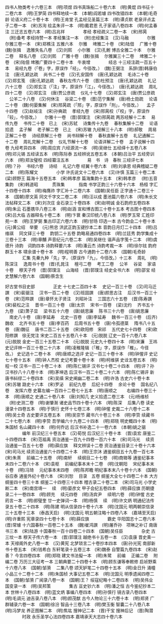 <!-- { "loadSidebar": true } -->
四书人物类考十六卷三本　(明)项煜
四书真珠船二十卷六本　(明)黄焜
四书征十二卷六本　(明)王梦简
四书释地续一本　(本朝)阎若璩
四书改错四本　(本朝)毛奇龄
论语义府二十卷十本　(明)王肯堂
孔孟经见圣篇三本　(明)谭贞默
老泉评点孟子二卷一本　(宋)苏洵
绘孟朱评一本　(明)戴君恩
孔子家语八卷四本　(明)何孟春注
三迁志五卷六本　(明)吕兆祥
　　　　孝经
孝经疏义二卷一本　(宋)邢昺
　(附)备考
孝经持赞一本
孝经集注一本
　(附)忠经集注　(汉)马融
　　　　尔雅
尔雅三卷一本　(宋)郑樵注
五雅六本
　尔雅
　埤雅二十卷　(宋)陆佃
　广雅十卷　(魏)张揖
　逸雅失名八卷　(汉)刘熙
　小尔雅　(汉)孔鲋
博古全雅二十本
　尔雅二卷
　释名八卷　(汉)刘熙
　广雅十卷　(魏)张揖
　尔雅翼三十二卷
　埤雅二十卷　(宋)陆佃
埤雅广要四十二卷十本　牛衷增
　　　　经总
十三经注疏一百五十本
　易经九卷（「卷」字，原误作「经」，今径改。）　(魏)王弼注　系辞(晋)韩康伯注　(唐)孔颖达疏
　尚书二十卷　(汉)孔安国传　(唐)孔颖达疏
　毛诗二十卷　(汉)郑玄笺　(唐)孔颖达疏
　春秋左传六十卷　(晋)杜预注　(唐)孔颖达疏
　礼记六十三卷　(汉)郑玄注（「注」字，原误作「江」，今径改。）　(唐)孔颖达疏
　周礼四十二卷　(汉)郑玄注　(唐)贾公彦疏
　仪礼十七卷　(汉)郑玄注　(唐)贾公彦疏
　公羊二十八卷　(汉)何休注
　谷梁二十卷　(晋)范宁集解　(唐)杨士勋疏
　论语二十卷　(魏)何晏集解　(宋)邢昺疏（「邢」字，原误作「刑」，今径改。）
　孟子十四卷　(汉)赵岐注　(宋)孙奭疏
　孝经九卷　(宋)邢昺校（「校」字，原误作「较」，今径改。）
　尔雅十一卷　(晋)郭璞注　(宋)邢昺疏
两苏经解十二本
　易传九卷
　书传二十卷　已上　(宋)苏轼
　诗集传十九卷
　春秋集解十二卷
　论语拾遗
　孟子解
　老子解二卷　已上　(宋)苏辙
九经解三十八本　(明)郝敬
　周易正解二十卷
　诗经原解三十卷
　尚书辩解十卷
　春秋直解十五卷
　礼记通解二十二卷
　周礼完解十二卷
　仪礼节解十七卷
　论语详解二十卷
　孟子说解十四卷
九经考异四本　(明)周应宾
六经源流一本　(明)吴继仕
五经绎十五卷八本　(明)邓元锡
五经读五本　(明)陈际泰
五经辨讹五卷五本　(本朝)吕治平
五经旁训六本　(明)郑汝璧校
四经纂注五本
　　　　易　书　诗　春秋
三经评七本　(明)？孙
　书经六卷
　诗经
　礼记六卷
经翼十卷六本　(明)刘承恩
经典稽疑二卷二本　(明)陈耀文
　　　　小学
许氏说文十二卷六本　(汉)许慎
玉篇三十卷二本　(梁)顾野王
篇海十五卷五本　(宋)韩孝彦
篇海集韵十五本　(宋)韩孝彦
　(附)五音集韵　(宋)韩道昭
　　　贯珠集
　　　指南
书学正韵三十六卷十六本　杨桓
字汇十四卷十四本　(明)梅膺祚
字汇补十二卷六本　(国朝)吴任臣
正字通十二卷三十本　(国朝)廖文英
同文千字文二卷二本　(明)汪以成
墨池篇六卷六本　(明)朱长文
法帖释文二本　(宋)刘次庄
金石录三十卷四本　(宋)赵明诚
金石韵府五卷四本　(明)朱云
石墨镌华八卷三本　(明)赵涵
宣和博古图三十卷十五本
考古图十卷四本　(宋)吕大临
古器释名十卷二本　(明)卞蔉
秦汉印统八卷八本　(明)罗玉常
汇姓印苑一本　(明)王梦弼
集古印正六卷六本　(明)甘旸
印选一本
古今韵会二十卷十本　(元)黄公绍　举要　(元)熊忠
洪武正韵玉键抄本二本
音韵日月灯二十四本　(明)吕维祺
　同文铎三十卷
　韵钥二十五卷
韵略易通四卷四本　(明)兰廷秀
韵学集成十三卷十三本　(明)章黼
声音纪元六卷二本　(明)吴继仕
谐声品字笺十二本　(明)虞德升
诗韵　词韵四本
诗韵释要六本　(明)潘云杰
诗韵考裁一本　(明)徐尔铉
韵府群玉十本
啸余谱十卷十本　(明)程明善
古今通韵十二卷六本　(国朝)毛奇龄
　　　　汇集
先秦九种「先」字，（原误作「九」，今径改。）十三本
　周礼　(明)陈深注
　逸周书十卷　(晋)孔晁注
　檀弓二卷
　考工二卷
　公羊
　谷梁
　家语十卷
　穆天子传　(晋)郭璞注
　山海经　(晋)郭璞注
经史全书六本　(明)邵宝
经史慧解六卷六本　(国朝)蔡含生



好古堂书目史部
　　　　正史
十七史二百四十本
　史记一百三十卷　(汉)司马迁譔　(宋)裴骃注
　汉书一百二十卷　(汉)班固譔　(唐)颜思古注
　后汉书一百三十卷　(宋)范晔譔　(唐)章怀太子贤注　刘昭补注
　三国志六十五卷　(晋)陈寿譔　(宋)裴松之注
　晋书一百三十卷　(唐)太宗
　宋书一百卷　(梁)沈约
　齐书五十九卷　(梁)萧子显
　梁书五十六卷　(唐)姚思廉
　陈书三十六卷　(唐)姚思廉
　南史八十卷　(唐)李延寿
　北史一百卷　(唐)李延寿
　魏书一百三十卷　(后齐)魏收
　北齐书五十卷　(唐)李百药
　后周书五十卷　(唐)令孤德棻
　隋书八十五卷　(唐)魏征
　唐书二百二十五卷　(宋)欧阳修　宋祁
　五代史七十四卷　(宋)欧阳修譔　徐无党注
宋史二百五十五卷八十本　(元)脱脱
辽史一百十六卷八本　(元)脱脱
金史一百三十五卷二十本　(元)脱脱
元史九十卷四十本　(明)宋濂　王祎
史记评林一百三十卷二十六本　(明)凌稚隆辑（「稚」字，原误作「椎」，今径改。）
史记选十二卷十本　(明)唐顺之选评
史记一百三十卷十本　(明)钟惺评
史记七十卷十五本　(明)钟人杰校
史记考要十卷十本　(明)柯维骐
史诠五卷五本　(明)程一校
汉书一百二十卷二十本　(明)陈仁锡评
汉书七十卷二十四本　(明)评？孙
汉书抄八十八卷十本　(明)茅坤选
后汉书一百二十卷二十六本　(明)陈仁锡评
新唐书紏缪二十卷四本　(宋)吴缜
宋史阐幽二卷二本　(明)许浩
古史六十卷十本　(宋)苏辙
路史十六本　(宋)罗泌
　前纪九卷
　后纪十四卷
　余论十卷
　国名纪八卷
　发挥六卷
史纂左编一百四十二卷七十五本　(明)唐顺之
　　右编四十卷三十本　(明)唐顺之
史通二十卷八本　(唐)刘知几
史义拾遗二卷三本　(元)杨维桢
　(附)史测二卷　(明)谢肇淛
诸史品节四十卷十六本　(明)陈深
　后集八卷
读史漫录十四卷五本　(明)于慎行
史怀十七卷三本　(明)钟惺
史裁二十六卷十二本　(明)吴士奇
古史要评五卷五本　(明)吴崇节
藏书六十卷三十本　(明)李贽
续藏书二十七卷六本　(明)李贽
吾学编六十九卷二十四本　(明)郑晓
明史概四十本　(明)朱国桢
名山藏四十本　(明)何乔远
后汉书补逸二十一卷六本　(本朝)姚之骃
　　　　编年
前汉纪三十卷五本　(汉)荀悦
后汉纪三十卷十本　(晋)袁宏
唐鉴二十四卷四本　(宋)范祖禹
资治通鉴一百九十四卷一百六十本　(宋)司马光
　续资治通鉴一百五十七卷　(明)薛应旗
　释文辨误十二卷
资治通鉴目录三十卷十六本　(宋)司马光
续资治通鉴六十四卷二十本　(明)王宗沐
通鉴纲目五十九卷一百七本　(宋)朱熹
　前编二十五卷　(明)南轩
　续纲目二十七卷　(明)商辂等
通鉴纪事本末四十二卷六十本　(宋)袁枢
　前编纪事本末十二卷　(明)沈朝阳
　宋纪事本末十卷　(明)冯琦
　元纪事本末四卷　(明)陈邦瞻
明纪事本末八十卷十六本　(国朝)谷应泰
通鉴外纪十卷六本　(宋)刘恕
　目录　五卷
纲鉴大全七十四卷二十本
大方纲鉴四十卷三十本
纲鉴二十四卷三十四本
稽古录二十卷二本　(宋)司马光
小学史断二本　(宋)南宫靖一
　续　(明)晏彦文
甲子会纪五卷四本　(明)薛应旗
历朝捷录二十一卷四本　(明)顾充
　续元四卷　(明)汤宾尹
　续明六卷　(明)钟惺
古史箹言一本　(明)郎璧奎
廿一史弹词一本　(明)杨慎
　续　(明)许文炳
明通纪法传录五十卷二十四本　(明)陈建
明从信录四十卷十六本　(明)沈国元
明两朝崇信录三十五卷十三本　(泰昌天启)　(明)沈国元
明五朝注略十四卷八本　(嘉靖至天启)　(明)许重熙
宪章录四十七卷十本　(明)薛应旗
　　　　霸史
华阳国志十二卷六本　(晋)常璩
十六国春秋一百卷二十五本　(魏)崔鸿譔　(明)屠乔孙　项琳之补订
南唐书三本　(宋)陆游
十国春秋一百十四卷二十四本　(国朝)吴任臣
　　　　杂史
古三坟一本
穆天子传六卷一本　(晋)郭璞注
越绝书十五卷一本　(汉)袁康
晋史乘一本
天禄阁外史八卷一本　(汉)黄宪
北梦琐言二十卷抄本四本　(唐)孙光宪
南部新书十卷五本　(宋)钱希白
东轩笔录十五卷三本　(宋)魏泰
自警篇九卷四本　(宋)赵善？
今言四卷四本　(明)郑晓
建文书法儗一本　(明)朱鹭
　前编
　正编二卷
　附编二卷
万历三大征考一本
三朝典要二十四卷十本　(明)顾东谦等奉敕修
启祯野乘十六卷八本　(国朝)邹漪
　二集八卷
颂天胪笔二十四卷十五本　(明)金日升
涌幢小品三十二卷十二本　(明)朱国桢
大事记五卷二本　(明)沈国元
明季遗闻四卷二本　(国朝)邹漪
广闻录八卷一本　(国朝)王？
绥寇纪略十二卷四本　(明)吴伟业
国变录一本　(明)吴邦策
　　　　集古
亘史钞六本　(明)潘之恒
古今鉴纪抄本二本
世林十八卷四本　(明)蓝文炳
事编八卷四本　(明)孙慎行
镜古录八卷四本　(明)毛调元
迪吉录八卷八本　(明)颜茂猷
古今人物论三十六卷十本　(明)郑贤
广群辅录六卷一本　(国朝)徐汾
智品十三卷八本　(明)樊玉衡
智囊二十八卷八本　(明)冯梦龙
养正图解二本　(明)焦竑
搜神记二本　(晋)干宝
搜神后记　(晋)陶潜
　　　　时政
永乐圣学心法四卷四本
嘉靖承天大志四十卷六本
